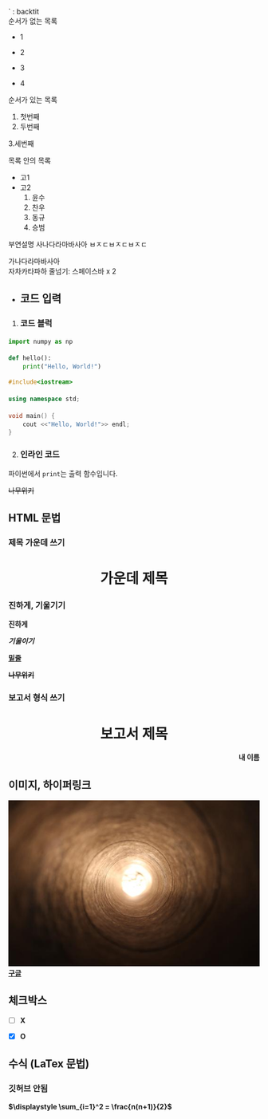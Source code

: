 ` : backtit  
순서가 없는 목록

* 1
* 2
* 3

* 4

순서가 있는 목록
1. 첫번째
2. 두번째

3.세번째

목록 안의 목록

* 고1
* 고2
    1. 윤수
    2. 찬우
    3. 동규
    4. 승범

부연설명
사나다라마바사아
ㅂㅈㄷㅂㅈㄷㅂㅈㄷ

가나다라마바사아  
자차카타파하
줄넘기: 스페이스바 x 2

* ## 코드 입력

1. ### 코드 블럭
```python
import numpy as np

def hello():
    print("Hello, World!")
```

```cpp
#include<iostream>

using namespace std;

void main() {
    cout <<"Hello, World!">> endl;
}
```

2. ### 인라인 코드

파이썬에서 `print`는 출력 함수입니다.

~~나무위키~~

## HTML 문법

### 제목 가운데 쓰기

<h1 style = "text-align:center">
가운데 제목</h1>

### 진하게, 기울기기

<b>진하게<b>

<i>기울이기</i>

<u>밑줄</u>

<s>나무위키</s>

### 보고서 형식 쓰기

<h1 style = "text-align:center">
보고서 제목</h1>

<p style = "text-align:right"><b>
내 이름</b></p>

## 이미지, 하이퍼링크

![이미지 안뜰때](354.jpg)
[구글](https://google.com)

## 체크박스

- [ ] X
* [x] O

## 수식 (LaTex 문법)
### 깃허브 안됨

$\displaystyle \sum_{i=1}^2 = \frac{n(n+1)}{2}$